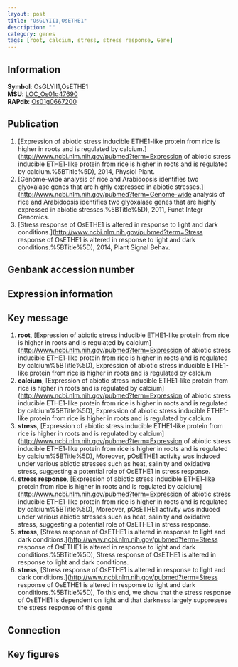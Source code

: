 ```yaml
---
layout: post
title: "OsGLYII1,OsETHE1"
description: ""
category: genes
tags: [root, calcium, stress, stress response, Gene]
---
```


## Information
__Symbol__: OsGLYII1,OsETHE1  
__MSU__: [LOC_Os01g47690](http://rice.plantbiology.msu.edu/cgi-bin/ORF_infopage.cgi?orf=LOC_Os01g47690)  
__RAPdb__: [Os01g0667200](http://rapdb.dna.affrc.go.jp/viewer/gbrowse_details/irgsp1?name=Os01g0667200)  

## Publication
1. [Expression of abiotic stress inducible ETHE1-like protein from rice is higher in roots and is regulated by calcium.](http://www.ncbi.nlm.nih.gov/pubmed?term=Expression of abiotic stress inducible ETHE1-like protein from rice is higher in roots and is regulated by calcium.%5BTitle%5D), 2014, Physiol Plant.
2. [Genome-wide analysis of rice and Arabidopsis identifies two glyoxalase genes that are highly expressed in abiotic stresses.](http://www.ncbi.nlm.nih.gov/pubmed?term=Genome-wide analysis of rice and Arabidopsis identifies two glyoxalase genes that are highly expressed in abiotic stresses.%5BTitle%5D), 2011, Funct Integr Genomics.
3. [Stress response of OsETHE1 is altered in response to light and dark conditions.](http://www.ncbi.nlm.nih.gov/pubmed?term=Stress response of OsETHE1 is altered in response to light and dark conditions.%5BTitle%5D), 2014, Plant Signal Behav.

## Genbank accession number

## Expression information

## Key message
1. __root__, [Expression of abiotic stress inducible ETHE1-like protein from rice is higher in roots and is regulated by calcium](http://www.ncbi.nlm.nih.gov/pubmed?term=Expression of abiotic stress inducible ETHE1-like protein from rice is higher in roots and is regulated by calcium%5BTitle%5D), Expression of abiotic stress inducible ETHE1-like protein from rice is higher in roots and is regulated by calcium
2. __calcium__, [Expression of abiotic stress inducible ETHE1-like protein from rice is higher in roots and is regulated by calcium](http://www.ncbi.nlm.nih.gov/pubmed?term=Expression of abiotic stress inducible ETHE1-like protein from rice is higher in roots and is regulated by calcium%5BTitle%5D), Expression of abiotic stress inducible ETHE1-like protein from rice is higher in roots and is regulated by calcium
3. __stress__, [Expression of abiotic stress inducible ETHE1-like protein from rice is higher in roots and is regulated by calcium](http://www.ncbi.nlm.nih.gov/pubmed?term=Expression of abiotic stress inducible ETHE1-like protein from rice is higher in roots and is regulated by calcium%5BTitle%5D), Moreover, pOsETHE1 activity was induced under various abiotic stresses such as heat, salinity and oxidative stress, suggesting a potential role of OsETHE1 in stress response.
4. __stress response__, [Expression of abiotic stress inducible ETHE1-like protein from rice is higher in roots and is regulated by calcium](http://www.ncbi.nlm.nih.gov/pubmed?term=Expression of abiotic stress inducible ETHE1-like protein from rice is higher in roots and is regulated by calcium%5BTitle%5D), Moreover, pOsETHE1 activity was induced under various abiotic stresses such as heat, salinity and oxidative stress, suggesting a potential role of OsETHE1 in stress response.
5. __stress__, [Stress response of OsETHE1 is altered in response to light and dark conditions.](http://www.ncbi.nlm.nih.gov/pubmed?term=Stress response of OsETHE1 is altered in response to light and dark conditions.%5BTitle%5D), Stress response of OsETHE1 is altered in response to light and dark conditions.
6. __stress__, [Stress response of OsETHE1 is altered in response to light and dark conditions.](http://www.ncbi.nlm.nih.gov/pubmed?term=Stress response of OsETHE1 is altered in response to light and dark conditions.%5BTitle%5D),  To this end, we show that the stress response of OsETHE1 is dependent on light and that darkness largely suppresses the stress response of this gene

## Connection

## Key figures


